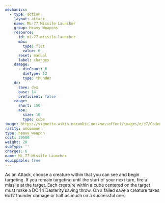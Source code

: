 ```yaml
---
mechanics:
  - type: action
    layout: attack
    name: ML-77 Missile Launcher
    group: Heavy Weapons
    resource:
      id: ml-77-missile-launcher
      max:
        type: flat
        value: 6
      reset: manual
      label: charges
    damage:
      - dieCount: 6
        dieType: 12
        type: thunder
    dc:
      save: dex
      base: 14
      proficient: false
    range:
      short: 150
      aoe:
        size: 10
        type: cube
image: https://vignette.wikia.nocookie.net/masseffect/images/e/e7/Codex_ME2_-_Missile_Launcher.png/revision/latest/scale-to-width-down/200?cb=20140823053914
rarity: uncommon
type: heavy_weapon
cost: 29500
weight: 20
subType: ''
charges: 6
name: ML-77 Missile Launcher
equippable: true
---
```

As an Attack, choose a creature within <me-distance length="150" /> that you can see and begin targeting. If
you remain targeting until the start of your next turn, fire a missile at the target. Each creature within a
<me-distance length="10" adj /> cube centered on the target must make a DC 14 Dexterity saving throw. On a failed save a
creature takes 6d12 thunder damage or half as much on a successful one.
